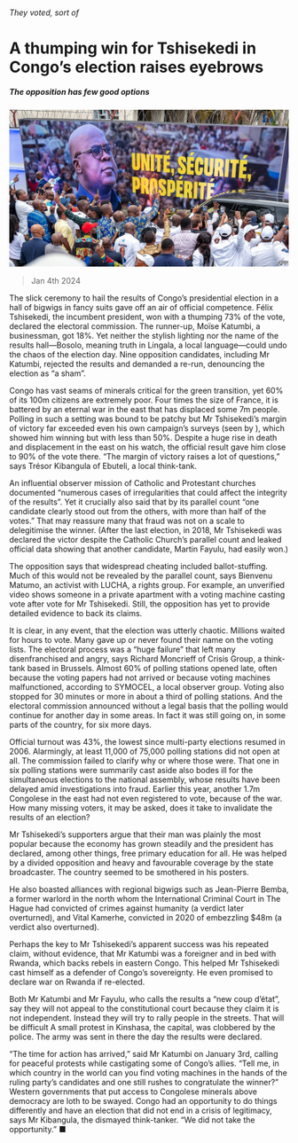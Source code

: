 ###### They voted, sort of

# A thumping win for Tshisekedi in Congo’s election raises eyebrows 

##### The opposition has few good options 

![image](images/20240106_MAP003.jpg) 

> Jan 4th 2024 

The slick ceremony to hail the results of Congo’s presidential election in a hall of bigwigs in fancy suits gave off an air of official competence. Félix Tshisekedi, the incumbent president, won with a thumping 73% of the vote, declared the electoral commission. The runner-up, Moïse Katumbi, a businessman, got 18%. Yet neither the stylish lighting nor the name of the results hall—Bosolo, meaning truth in Lingala, a local language—could undo the chaos of the election day. Nine opposition candidates, including Mr Katumbi, rejected the results and demanded a re-run, denouncing the election as “a sham”. 

Congo has vast seams of minerals critical for the green transition, yet 60% of its 100m citizens are extremely poor. Four times the size of France, it is battered by an eternal war in the east that has displaced some 7m people. Polling in such a setting was bound to be patchy but Mr Tshisekedi’s margin of victory far exceeded even his own campaign’s surveys (seen by ), which showed him winning but with less than 50%. Despite a huge rise in death and displacement in the east on his watch, the official result gave him close to 90% of the vote there. “The margin of victory raises a lot of questions,” says Trésor Kibangula of Ebuteli, a local think-tank. 

An influential observer mission of Catholic and Protestant churches documented “numerous cases of irregularities that could affect the integrity of the results”. Yet it crucially also said that by its parallel count “one candidate clearly stood out from the others, with more than half of the votes.” That may reassure many that fraud was not on a scale to delegitimise the winner. (After the last election, in 2018, Mr Tshisekedi was declared the victor despite the Catholic Church’s parallel count and leaked official data showing that another candidate, Martin Fayulu, had easily won.)

The opposition says that widespread cheating included ballot-stuffing. Much of this would not be revealed by the parallel count, says Bienvenu Matumo, an activist with LUCHA, a rights group. For example, an unverified video shows someone in a private apartment with a voting machine casting vote after vote for Mr Tshisekedi. Still, the opposition has yet to provide detailed evidence to back its claims. 

It is clear, in any event, that the election was utterly chaotic. Millions waited for hours to vote. Many gave up or never found their name on the voting lists. The electoral process was a “huge failure” that left many disenfranchised and angry, says Richard Moncrieff of Crisis Group, a think-tank based in Brussels. Almost 60% of polling stations opened late, often because the voting papers had not arrived or because voting machines malfunctioned, according to SYMOCEL, a local observer group. Voting also stopped for 30 minutes or more in about a third of polling stations. And the electoral commission announced without a legal basis that the polling would continue for another day in some areas. In fact it was still going on, in some parts of the country, for six more days. 

Official turnout was 43%, the lowest since multi-party elections resumed in 2006. Alarmingly, at least 11,000 of 75,000 polling stations did not open at all. The commission failed to clarify why or where those were. That one in six polling stations were summarily cast aside also bodes ill for the simultaneous elections to the national assembly, whose results have been delayed amid investigations into fraud. Earlier this year, another 1.7m Congolese in the east had not even registered to vote, because of the war. How many missing voters, it may be asked, does it take to invalidate the results of an election?

Mr Tshisekedi’s supporters argue that their man was plainly the most popular because the economy has grown steadily and the president has declared, among other things, free primary education for all. He was helped by a divided opposition and heavy and favourable coverage by the state broadcaster. The country seemed to be smothered in his posters.

He also boasted alliances with regional bigwigs such as Jean-Pierre Bemba, a former warlord in the north whom the International Criminal Court in The Hague had convicted of crimes against humanity (a verdict later overturned), and Vital Kamerhe, convicted in 2020 of embezzling $48m (a verdict also overturned).

Perhaps the key to Mr Tshisekedi’s apparent success was his repeated claim, without evidence, that Mr Katumbi was a foreigner and in bed with Rwanda, which backs rebels in eastern Congo. This helped Mr Tshisekedi cast himself as a defender of Congo’s sovereignty. He even promised to declare war on Rwanda if re-elected.

Both Mr Katumbi and Mr Fayulu, who calls the results a “new coup d’état”, say they will not appeal to the constitutional court because they claim it is not independent. Instead they will try to rally people in the streets. That will be difficult A small protest in Kinshasa, the capital, was clobbered by the police. The army was sent in there the day the results were declared.

“The time for action has arrived,” said Mr Katumbi on January 3rd, calling for peaceful protests while castigating some of Congo’s allies. “Tell me, in which country in the world can you find voting machines in the hands of the ruling party’s candidates and one still rushes to congratulate the winner?” Western governments that put access to Congolese minerals above democracy are loth to be swayed. Congo had an opportunity to do things differently and have an election that did not end in a crisis of legitimacy, says Mr Kibangula, the dismayed think-tanker. “We did not take the opportunity.” ■

